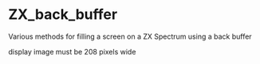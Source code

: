 # ZX_back_buffer
Various methods for filling a screen on a ZX Spectrum using a back buffer


display image must be 208 pixels wide
